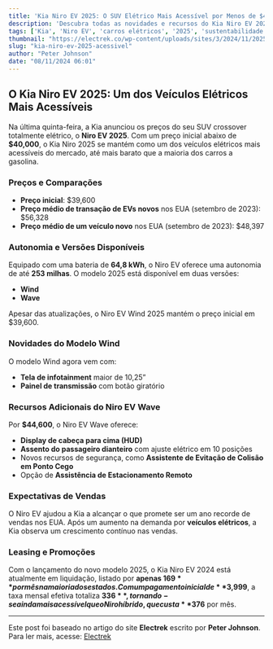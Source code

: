 ```yaml
---
title: 'Kia Niro EV 2025: O SUV Elétrico Mais Acessível por Menos de $40k'
description: 'Descubra todas as novidades e recursos do Kia Niro EV 2025, um dos SUVs elétricos mais acessíveis do mercado que continua a fazer sucesso.'
tags: ['Kia', 'Niro EV', 'carros elétricos', '2025', 'sustentabilidade']
thumbnail: "https://electrek.co/wp-content/uploads/sites/3/2024/11/2025-Kia-Niro-EV-prices.jpeg?quality=82&strip=all&w=1400"
slug: "kia-niro-ev-2025-acessivel"
author: "Peter Johnson"
date: "08/11/2024 06:01"
---
```


## O Kia Niro EV 2025: Um dos Veículos Elétricos Mais Acessíveis

Na última quinta-feira, a Kia anunciou os preços do seu SUV crossover totalmente elétrico, o **Niro EV 2025**. Com um preço inicial abaixo de **$40,000**, o Kia Niro 2025 se mantém como um dos veículos elétricos mais acessíveis do mercado, até mais barato que a maioria dos carros a gasolina.

### Preços e Comparações

- **Preço inicial**: $39,600
- **Preço médio de transação de EVs novos** nos EUA (setembro de 2023): $56,328
- **Preço médio de um veículo novo** nos EUA (setembro de 2023): $48,397

### Autonomia e Versões Disponíveis

Equipado com uma bateria de **64,8 kWh**, o Niro EV oferece uma autonomia de até **253 milhas**. O modelo 2025 está disponível em duas versões:
- **Wind**  
- **Wave**  
  
Apesar das atualizações, o Niro EV Wind 2025 mantém o preço inicial em $39,600. 

### Novidades do Modelo Wind

O modelo Wind agora vem com:
- **Tela de infotainment** maior de 10,25”
- **Painel de transmissão** com botão giratório

### Recursos Adicionais do Niro EV Wave

Por **$44,600**, o Niro EV Wave oferece:
- **Display de cabeça para cima (HUD)**
- **Assento do passageiro dianteiro** com ajuste elétrico em 10 posições
- Novos recursos de segurança, como **Assistente de Evitação de Colisão em Ponto Cego**
- Opção de **Assistência de Estacionamento Remoto**

### Expectativas de Vendas

O Niro EV ajudou a Kia a alcançar o que promete ser um ano recorde de vendas nos EUA. Após um aumento na demanda por **veículos elétricos**, a Kia observa um crescimento contínuo nas vendas. 

### Leasing e Promoções

Com o lançamento do novo modelo 2025, o Kia Niro EV 2024 está atualmente em liquidação, listado por **apenas $169** por mês na maioria dos estados. Com um pagamento inicial de **$3,999**, a taxa mensal efetiva totaliza **$336**, tornando-se ainda mais acessível que o Niro híbrido, que custa **$376** por mês.

---

Este post foi baseado no artigo do site **Electrek** escrito por **Peter Johnson**. Para ler mais, acesse: [Electrek](https://electrek.co/2024/11/07/2025-kia-niro-ev-one-of-most-affordable-evs-under-40k/)